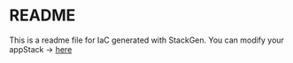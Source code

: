# README
This is a readme file for IaC generated with StackGen.
You can modify your appStack -> [here](http://stage.dev.stackgen.com/appstacks/d5f6402f-d383-400f-8c9f-523712938f42)
